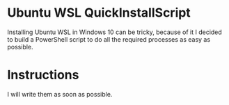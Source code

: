 # Ubuntu WSL QuickInstallScript
Installing Ubuntu WSL in Windows 10 can be tricky, because of it I decided to build a PowerShell script to do all the required processes as easy as possible.

# Instructions
I will write them as soon as possible.
